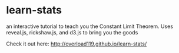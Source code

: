 learn-stats
===========

an interactive tutorial to teach you the Constant Limit Theorem. Uses reveal.js, rickshaw.js, and d3.js to bring you the goods

Check it out here: http://overload119.github.io/learn-stats/
